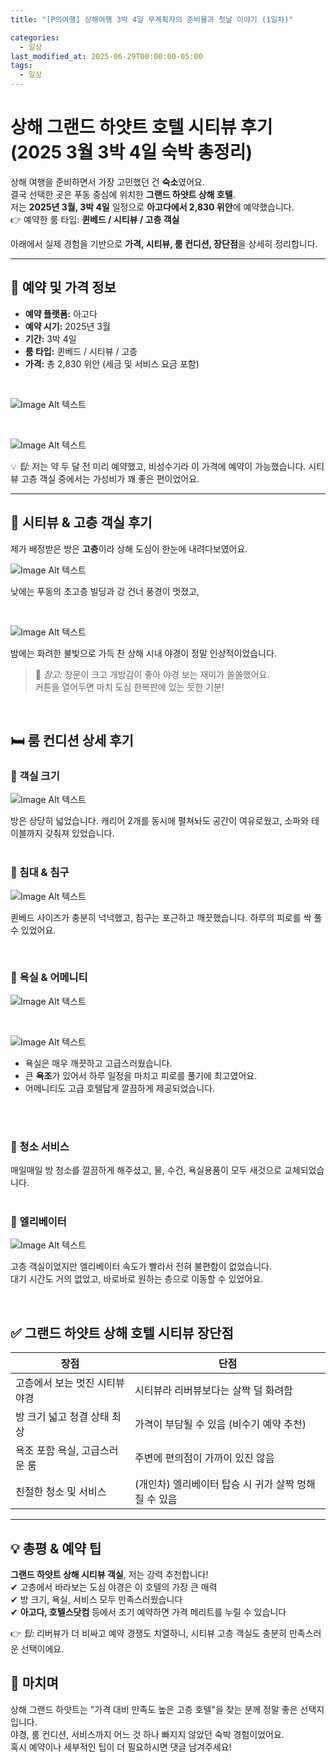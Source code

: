 ```yaml
---
title: "[P의여행] 상해여행 3박 4일 무계획자의 준비물과 첫날 이야기 (1일차)"

categories:
  - 일상
last_modified_at: 2025-06-29T00:00:00-05:00
tags:
  - 일상
---
```


# 상해 그랜드 하얏트 호텔 시티뷰 후기 (2025 3월 3박 4일 숙박 총정리)

상해 여행을 준비하면서 가장 고민했던 건 **숙소**였어요.  
결국 선택한 곳은 푸동 중심에 위치한 **그랜드 하얏트 상해 호텔**.  
저는 **2025년 3월, 3박 4일** 일정으로 **아고다에서 2,830 위안**에 예약했습니다.  
👉 예약한 룸 타입: **퀸베드 / 시티뷰 / 고층 객실**

아래에서 실제 경험을 기반으로 **가격, 시티뷰, 룸 컨디션, 장단점**을 상세히 정리합니다.

---

## 📌 예약 및 가격 정보

- **예약 플랫폼:** 아고다
- **예약 시기:** 2025년 3월
- **기간:** 3박 4일
- **룸 타입:** 퀸베드 / 시티뷰 / 고층
- **가격:** 총 2,830 위안 (세금 및 서비스 요금 포함)

<br>

![Image Alt 텍스트](/assets/img/review/20250629/10.PNG) <br>

<br>

![Image Alt 텍스트](/assets/img/review/20250629/11.PNG) <br>


💡 *팁:* 저는 약 두 달 전 미리 예약했고, 비성수기라 이 가격에 예약이 가능했습니다. 시티뷰 고층 객실 중에서는 가성비가 꽤 좋은 편이었어요.

---

## 🌆 시티뷰 & 고층 객실 후기

제가 배정받은 방은 **고층**이라 상해 도심이 한눈에 내려다보였어요.   <br>

![Image Alt 텍스트](/assets/img/review/20250629/2.JPG) <br>

낮에는 푸동의 초고층 빌딩과 강 건너 풍경이 멋졌고,   <br>

<br>

![Image Alt 텍스트](/assets/img/review/20250629/7.JPG) <br>

밤에는 화려한 불빛으로 가득 찬 상해 시내 야경이 정말 인상적이었습니다. <br>

> 📝 *참고:* 창문이 크고 개방감이 좋아 야경 보는 재미가 쏠쏠했어요.  <br>
커튼을 열어두면 마치 도심 한복판에 있는 듯한 기분! <br>

<br>

## 🛏️ 룸 컨디션 상세 후기

### 🔹 객실 크기

![Image Alt 텍스트](/assets/img/review/20250629/5.JPG) <br>

방은 상당히 넓었습니다. 캐리어 2개를 동시에 펼쳐놔도 공간이 여유로웠고, 소파와 테이블까지 갖춰져 있었습니다. <br>
<br>

### 🔹 침대 & 침구
![Image Alt 텍스트](/assets/img/review/20250629/3.JPG) <br>

퀸베드 사이즈가 충분히 넉넉했고, 침구는 포근하고 깨끗했습니다. 하루의 피로를 싹 풀 수 있었어요. <br>

<br>

### 🔹 욕실 & 어메니티

![Image Alt 텍스트](/assets/img/review/20250629/4.JPG) <br>

<br>

![Image Alt 텍스트](/assets/img/review/20250629/5.JPG) <br>

- 욕실은 매우 깨끗하고 고급스러웠습니다.
- 큰 **욕조**가 있어서 하루 일정을 마치고 피로를 풀기에 최고였어요.
- 어메니티도 고급 호텔답게 깔끔하게 제공되었습니다.
<br>
<br>

### 🔹 청소 서비스
매일매일 방 청소를 깔끔하게 해주셨고, 물, 수건, 욕실용품이 모두 새것으로 교체되었습니다. <br>
<br>

### 🔹 엘리베이터


![Image Alt 텍스트](/assets/img/review/20250629/9.JPG) <br>

고층 객실이었지만 엘리베이터 속도가 빨라서 전혀 불편함이 없었습니다.  <br>
대기 시간도 거의 없었고, 바로바로 원하는 층으로 이동할 수 있었어요. <br>

<br>

## ✅ 그랜드 하얏트 상해 호텔 시티뷰 장단점

| 장점 | 단점 |
|-------|-------|
| 고층에서 보는 멋진 시티뷰 야경 | 시티뷰라 리버뷰보다는 살짝 덜 화려함 |
| 방 크기 넓고 청결 상태 최상 | 가격이 부담될 수 있음 (비수기 예약 추천) |
| 욕조 포함 욕실, 고급스러운 룸 | 주변에 편의점이 가까이 있진 않음 |
| 친절한 청소 및 서비스 | (개인차) 엘리베이터 탑승 시 귀가 살짝 멍해질 수 있음 |

---

## 💡 총평 & 예약 팁

**그랜드 하얏트 상해 시티뷰 객실**, 저는 강력 추천합니다!  
✔ 고층에서 바라보는 도심 야경은 이 호텔의 가장 큰 매력  
✔ 방 크기, 욕실, 서비스 모두 만족스러웠습니다  
✔ **아고다, 호텔스닷컴** 등에서 조기 예약하면 가격 메리트를 누릴 수 있습니다  

👉 *팁:* 리버뷰가 더 비싸고 예약 경쟁도 치열하니, 시티뷰 고층 객실도 충분히 만족스러운 선택이에요.


## 📝 마치며

상해 그랜드 하얏트는 "가격 대비 만족도 높은 고층 호텔"을 찾는 분께 정말 좋은 선택지입니다.  
야경, 룸 컨디션, 서비스까지 어느 것 하나 빠지지 않았던 숙박 경험이었어요.  
혹시 예약이나 세부적인 팁이 더 필요하시면 댓글 남겨주세요!


